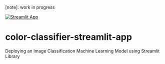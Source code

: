 [note]: work in progress

[![Streamlit App](https://static.streamlit.io/badges/streamlit_badge_black_white.svg)](https://share.streamlit.io/aleksandar-anastasov/color-classifier-streamlit-app/main/file_uploader.py)

# color-classifier-streamlit-app
Deploying an Image Classification Machine Learning Model using Streamlit Library

